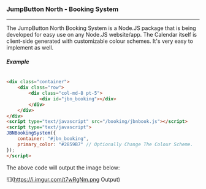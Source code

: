 ### JumpButton North - Booking System
---
The JumpButton North Booking System is a Node.JS package that is being developed for easy use on any Node.JS website/app. The Calendar itself is client-side generated with customizable colour schemes. It's very easy to implement as well.


##### Example
``` html

<div class="container">
	<div class="row">
		<div class="col-md-8 pt-5">
			<div id="jbn_booking"></div>
		</div>
	</div>
</div>
<script type="text/javascript" src="/booking/jbnbook.js"></script>
<script type="text/javascript">
JBNBookingSystem({
	container: "#jbn_booking",
	primary_color: "#2859B7" // Optionally Change The Colour Scheme.
});
</script>
```

The above code will output the image below:

![](https://i.imgur.com/t7wRgNm.png Output)
